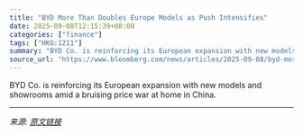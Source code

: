 ```yaml
---
title: "BYD More Than Doubles Europe Models as Push Intensifies"
date: 2025-09-08T12:15:39+08:00
categories: ["finance"]
tags: ["HKG:1211"]
summary: "BYD Co. is reinforcing its European expansion with new models and showrooms amid a bruising price war at home in China."
source_url: "https://www.bloomberg.com/news/articles/2025-09-08/byd-more-than-doubles-europe-models-as-push-intensifies"
---
```


BYD Co. is reinforcing its European expansion with new models and showrooms amid a bruising price war at home in China.

---

*来源: [原文链接](https://www.bloomberg.com/news/articles/2025-09-08/byd-more-than-doubles-europe-models-as-push-intensifies)*
